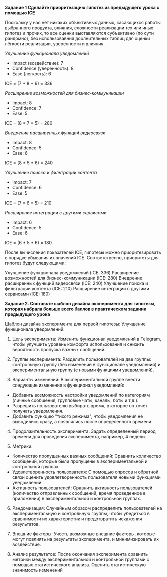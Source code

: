 **Задание 1 Сделайте приоритезацию гипотез из предыдущего урока с помощью ICE**

Поскольку у нас нет никаких объективных данных, касающихся работы выбранного продукта, влияния, сложности реализации тех или иных гипотез и прочих, то все оценки выставляются субъективно (по сути рандомно), без использовавния доолнительных таблиц для оценки лёгкости реализации, уверенности и влияния.

*Улучшение функционала уведомлений*

- Impact (воздействие): 7
- Confidence (уверенность): 8
- Ease (легкость): 6

ICE = (7 * 8 * 6) = 336

*Расширение возможностей для бизнес-коммуникации*

- Impact: 8
- Confidence: 7
- Ease: 5

ICE = (8 * 7 * 5) = 280

*Внедрение расширенных функций видеосвязи*

- Impact: 8
- Confidence: 5
- Ease: 6

ICE = (8 * 5 * 6) = 240

*Улучшение поиска и фильтрации контента*

- Impact: 7
- Confidence: 6
- Ease: 5

ICE = (7 * 6 * 5) = 210

*Расширение интеграции с другими сервисами*

- Impact: 6
- Confidence: 5
- Ease: 6

ICE = (6 * 5 * 6) = 180

После вычисления показателей ICE, гипотезы можно приоритезировать в порядке убывания их значений ICE. Соответственно, приоритеты для гипотез будут следующими:

Улучшение функционала уведомлений (ICE: 336)
Расширение возможностей для бизнес-коммуникации (ICE: 280)
Внедрение расширенных функций видеосвязи (ICE: 240)
Улучшение поиска и фильтрации контента (ICE: 210)
Расширение интеграции с другими сервисами (ICE: 180)



**Задание 2.
Составьте шаблон дизайна эксперимента для гипотезы, которая набрала больше всего баллов в практическом задании предыдущего урока**

Шаблон дизайна эксперимента для первой гипотезы: Улучшение функционала уведомлений.

1. Цель эксперимента:
Изменить функционал уведомлений в Telegram, чтобы улучшить уровень комфорта использования и снизить вероятность пропуска важных сообщений.

2. Группы эксперимента:
Разделить пользователей на две группы: контрольную группу (без изменений в функционале уведомлений) и экспериментальную группу (с новыми функциями уведомлений).

3. Варианты изменений:
В экспериментальной группе внести следующие изменения в функционал уведомлений:

- Добавить возможность настройки уведомлений по категориям (личные сообщения, групповые чаты, каналы, боты и т.д.).
- Разрешить пользователю выбирать время, в которое он хочет получать уведомления.
- Добавить функцию "тихого режима", чтобы уведомления не выводились сразу, а появлялись после определенного времени.

4. Продолжительность эксперимента:
Задать определенный период времени для проведения эксперимента, например, 4 недели.

5. Метрики:

- Количество пропущенных важных сообщений: Сравнить количество сообщений, которые были пропущены в экспериментальной и контрольной группах.
- Удовлетворенность пользователя: С помощью опросов и обратной связи оценить удовлетворенность пользователя новыми функциями уведомлений.
- Активность пользователей: Сравнить активность пользователей (количество отправленных сообщений, время проведенное в приложении) в экспериментальной и контрольной группах.

6. Рандомизация:
Случайным образом распределить пользователей на экспериментальную и контрольную группы, чтобы убедиться в сравнимости их характеристик и предотвратить искажения результатов.

7. Внешние факторы:
Учесть возможные внешние факторы, которые могут повлиять на результаты эксперимента, и минимизировать их воздействие.

8. Анализ результатов:
После окончания эксперимента сравнить метрики между экспериментальной и контрольной группами с помощью статистического анализа. Оценить статистическую значимость изменений